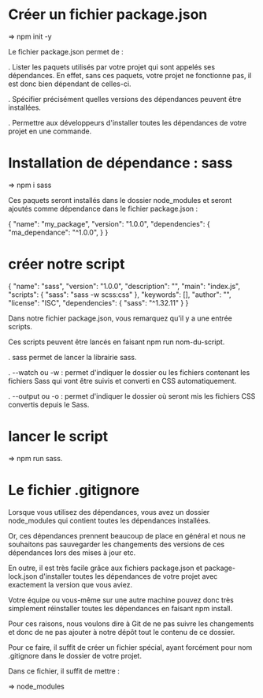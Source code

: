 # Créer un fichier package.json

=> npm init -y

Le fichier package.json permet de :

. Lister les paquets utilisés par votre projet qui sont appelés ses dépendances. En effet, sans ces paquets, votre projet ne fonctionne pas, il est donc bien dépendant de celles-ci.

. Spécifier précisément quelles versions des dépendances peuvent être installées.

. Permettre aux développeurs d'installer toutes les dépendances de votre projet en une commande.

# Installation de dépendance : sass

=> npm i sass

Ces paquets seront installés dans le dossier node_modules et seront ajoutés comme
dépendance dans le fichier package.json :

{
"name": "my_package",
"version": "1.0.0",
"dependencies": {
"ma_dependance": "^1.0.0",
}
}

# créer notre script

{
"name": "sass",
"version": "1.0.0",
"description": "",
"main": "index.js",
"scripts": {
"sass": "sass -w scss:css"
},
"keywords": [],
"author": "",
"license": "ISC",
"dependencies": {
"sass": "^1.32.11"
}
}

Dans notre fichier package.json, vous remarquez qu'il y a une entrée scripts.

Ces scripts peuvent être lancés en faisant npm run nom-du-script.

. sass permet de lancer la librairie sass.

. --watch ou -w : permet d'indiquer le dossier ou les fichiers contenant les fichiers Sass qui vont être suivis et converti en CSS automatiquement.

. --output ou -o : permet d'indiquer le dossier où seront mis les fichiers CSS convertis depuis le Sass.

# lancer le script

=> npm run sass.

# Le fichier .gitignore

Lorsque vous utilisez des dépendances, vous avez un dossier node_modules qui contient toutes les dépendances installées.

Or, ces dépendances prennent beaucoup de place en général et nous ne souhaitons pas sauvegarder les changements des versions de ces dépendances lors des mises à jour etc.

En outre, il est très facile grâce aux fichiers package.json et package-lock.json d'installer toutes les dépendances de votre projet avec exactement la version que vous aviez.

Votre équipe ou vous-même sur une autre machine pouvez donc très simplement réinstaller toutes les dépendances en faisant npm install.

Pour ces raisons, nous voulons dire à Git de ne pas suivre les changements et donc de ne pas ajouter à notre dépôt tout le contenu de ce dossier.

Pour ce faire, il suffit de créer un fichier spécial, ayant forcément pour nom .gitignore dans le dossier de votre projet.

Dans ce fichier, il suffit de mettre :

=> node_modules
